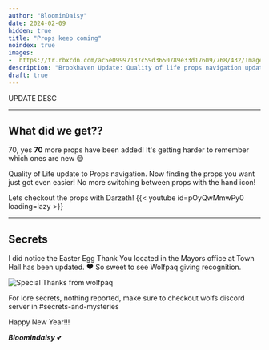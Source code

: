 ```yaml
---
author: "BloominDaisy"
date: 2024-02-09
hidden: true
title: "Props keep coming"
noindex: true
images:
-  https://tr.rbxcdn.com/ac5e09997137c59d3650789e33d17609/768/432/Image/Png
description: "Brookhaven Update: Quality of life props navigation update with 70 new props!"
draft: true
---
```


UPDATE DESC

---

## What did we get??

70, yes **70** more props have been added! It's getting harder to remember which ones are new 😅


Quality of Life update to Props navigation. Now finding the props you want just got even easier! No more switching between props with the hand icon!

Lets checkout the props with Darzeth!
{{< youtube id=pOyQwMmwPy0 loading=lazy >}}

---


## Secrets

I did notice the Easter Egg Thank You located in the Mayors office at Town Hall has been updated. ❤️ So sweet to see Wolfpaq giving recognition.

![Special Thanks from wolfpaq](/images/bh/special_thanks.jpg)

For lore secrets, nothing reported, make sure to checkout wolfs discord server in #secrets-and-mysteries 

Happy New Year!!!

_**Bloomindaisy**_ <span class="nowrap"><span class="emojify">💕</span>